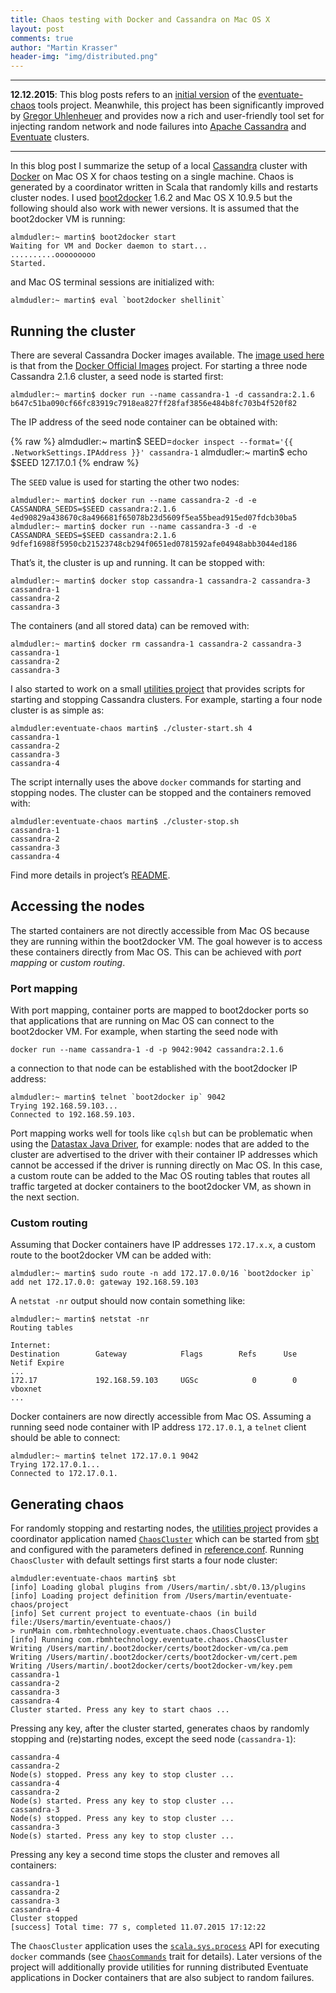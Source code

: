 ```yaml
---
title: Chaos testing with Docker and Cassandra on Mac OS X
layout: post
comments: true
author: "Martin Krasser"
header-img: "img/distributed.png"
---
```


<hr/>

**12.12.2015**: This blog posts refers to an [initial version](https://github.com/RBMHTechnology/eventuate-chaos/tree/blog-01) of the [eventuate-chaos](https://github.com/RBMHTechnology/eventuate-chaos) tools project. Meanwhile, this project has been significantly improved by [Gregor Uhlenheuer](https://github.com/kongo2002) and provides now a rich and user-friendly tool set for injecting random network and node failures into [Apache Cassandra](http://cassandra.apache.org/) and [Eventuate](https://github.com/RBMHTechnology/eventuate) clusters.    

<hr/>

In this blog post I summarize the setup of a local [Cassandra](http://cassandra.apache.org/) cluster with [Docker](https://www.docker.com/) on Mac OS X for chaos testing on a single machine. Chaos is generated by a coordinator written in Scala that randomly kills and restarts cluster nodes. I used [boot2docker](http://boot2docker.io/) 1.6.2 and Mac OS X 10.9.5 but the following should also work with newer versions. It is assumed that the boot2docker VM is running:

    almdudler:~ martin$ boot2docker start
    Waiting for VM and Docker daemon to start...
    ..........ooooooooo
    Started.

and Mac OS terminal sessions are initialized with:

    almdudler:~ martin$ eval `boot2docker shellinit`
 
Running the cluster
-------------------

There are several Cassandra Docker images available. The [image used here](https://registry.hub.docker.com/_/cassandra/) is that from the [Docker Official Images](https://github.com/docker-library/official-images) project. For starting a three node Cassandra 2.1.6 cluster, a seed node is started first:

    almdudler:~ martin$ docker run --name cassandra-1 -d cassandra:2.1.6
    b647c51ba090cf66fc83919c7918ea827ff28faf3856e484b8fc703b4f520f82

The IP address of the seed node container can be obtained with: 

{% raw %}
    almdudler:~ martin$ SEED=`docker inspect --format='{{ .NetworkSettings.IPAddress }}' cassandra-1`
    almdudler:~ martin$ echo $SEED
    127.17.0.1
{% endraw %}

The `SEED` value is used for starting the other two nodes:

    almdudler:~ martin$ docker run --name cassandra-2 -d -e CASSANDRA_SEEDS=$SEED cassandra:2.1.6
    4ed90829a438670c8a496681f65078b23d5609f5ea55bead915ed07fdcb30ba5
    almdudler:~ martin$ docker run --name cassandra-3 -d -e CASSANDRA_SEEDS=$SEED cassandra:2.1.6
    9dfef16988f5950cb21523748cb294f0651ed0781592afe04948abb3044ed186

That’s it, the cluster is up and running. It can be stopped with:

    almdudler:~ martin$ docker stop cassandra-1 cassandra-2 cassandra-3
    cassandra-1
    cassandra-2
    cassandra-3

The containers (and all stored data) can be removed with:

    almdudler:~ martin$ docker rm cassandra-1 cassandra-2 cassandra-3
    cassandra-1
    cassandra-2
    cassandra-3

I also started to work on a small [utilities project](https://github.com/RBMHTechnology/eventuate-chaos/tree/blog-01) that provides scripts for starting and stopping Cassandra clusters. For example, starting a four node cluster is as simple as:

    almdudler:eventuate-chaos martin$ ./cluster-start.sh 4
    cassandra-1
    cassandra-2
    cassandra-3
    cassandra-4

The script internally uses the above `docker` commands for starting and stopping nodes. The cluster can be stopped and the containers removed with:

    almdudler:eventuate-chaos martin$ ./cluster-stop.sh 
    cassandra-1
    cassandra-2
    cassandra-3
    cassandra-4

Find more details in project’s [README](https://github.com/RBMHTechnology/eventuate-chaos/blob/blog-01/README.md#manual-failure-generation).

Accessing the nodes
-------------------

The started containers are not directly accessible from Mac OS because they are running within the boot2docker VM. The goal however is to access these containers directly from Mac OS. This can be achieved with *port mapping* or *custom routing*.

### Port mapping

With port mapping, container ports are mapped to boot2docker ports so that applications that are running on Mac OS can connect to the boot2docker VM. For example, when starting the seed node with 

    docker run --name cassandra-1 -d -p 9042:9042 cassandra:2.1.6

a connection to that node can be established with the boot2docker IP address:

    almdudler:~ martin$ telnet `boot2docker ip` 9042
    Trying 192.168.59.103...
    Connected to 192.168.59.103.

Port mapping works well for tools like `cqlsh` but can be problematic when using the [Datastax Java Driver](https://github.com/datastax/java-driver), for example: nodes that are added to the cluster are advertised to the driver with their container IP addresses which cannot be accessed if the driver is running directly on Mac OS. In this case, a custom route can be added to the Mac OS routing tables that routes all traffic targeted at docker containers to the boot2docker VM, as shown in the next section.

### Custom routing

Assuming that Docker containers have IP addresses `172.17.x.x`, a custom route to the boot2docker VM can be added with: 

    almdudler:~ martin$ sudo route -n add 172.17.0.0/16 `boot2docker ip`
    add net 172.17.0.0: gateway 192.168.59.103

A `netstat -nr` output should now contain something like:

    almdudler:~ martin$ netstat -nr
    Routing tables
    
    Internet:
    Destination        Gateway            Flags        Refs      Use   Netif Expire
    ...
    172.17             192.168.59.103     UGSc            0        0 vboxnet
    ...

Docker containers are now directly accessible from Mac OS. Assuming a running seed node container with IP address `172.17.0.1`, a `telnet` client should be able to connect:

    almdudler:~ martin$ telnet 172.17.0.1 9042
    Trying 172.17.0.1...
    Connected to 172.17.0.1.

Generating chaos
----------------

For randomly stopping and restarting nodes, the [utilities project](https://github.com/RBMHTechnology/eventuate-chaos/tree/blog-01) provides a coordinator application named [`ChaosCluster`](https://github.com/RBMHTechnology/eventuate-chaos/blob/blog-01/src/main/scala/com/rbmhtechnology/eventuate/chaos/ChaosCluster.scala) which can be started from [sbt](http://www.scala-sbt.org/) and configured with the parameters defined in [reference.conf](https://github.com/RBMHTechnology/eventuate-chaos/blob/blog-01/src/main/resources/reference.conf). Running `ChaosCluster` with default settings first starts a four node cluster:

    almdudler:eventuate-chaos martin$ sbt
    [info] Loading global plugins from /Users/martin/.sbt/0.13/plugins
    [info] Loading project definition from /Users/martin/eventuate-chaos/project
    [info] Set current project to eventuate-chaos (in build file:/Users/martin/eventuate-chaos/)
    > runMain com.rbmhtechnology.eventuate.chaos.ChaosCluster
    [info] Running com.rbmhtechnology.eventuate.chaos.ChaosCluster 
    Writing /Users/martin/.boot2docker/certs/boot2docker-vm/ca.pem
    Writing /Users/martin/.boot2docker/certs/boot2docker-vm/cert.pem
    Writing /Users/martin/.boot2docker/certs/boot2docker-vm/key.pem
    cassandra-1
    cassandra-2
    cassandra-3
    cassandra-4
    Cluster started. Press any key to start chaos ...

Pressing any key, after the cluster started, generates chaos by randomly stopping and (re)starting nodes, except the seed node (`cassandra-1`): 

    cassandra-4
    cassandra-2
    Node(s) stopped. Press any key to stop cluster ...
    cassandra-4
    cassandra-2
    Node(s) started. Press any key to stop cluster ...
    cassandra-3
    Node(s) stopped. Press any key to stop cluster ...
    cassandra-3
    Node(s) started. Press any key to stop cluster ...

Pressing any key a second time stops the cluster and removes all containers:

    cassandra-1
    cassandra-2
    cassandra-3
    cassandra-4
    Cluster stopped
    [success] Total time: 77 s, completed 11.07.2015 17:12:22

The `ChaosCluster` application uses the [`scala.sys.process`](http://www.scala-lang.org/api/current/index.html#scala.sys.process.package) API for executing `docker` commands (see [`ChaosCommands`](https://github.com/RBMHTechnology/eventuate-chaos/blob/blog-01/src/main/scala/com/rbmhtechnology/eventuate/chaos/ChaosCommands.scala) trait for details). Later versions of the project will additionally provide utilities for running distributed Eventuate applications in Docker containers that are also subject to random failures.
